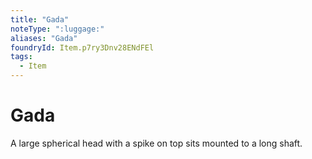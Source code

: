 ```yaml
---
title: "Gada"
noteType: ":luggage:"
aliases: "Gada"
foundryId: Item.p7ry3Dnv28ENdFEl
tags:
  - Item
---
```


# Gada

A large spherical head with a spike on top sits mounted to a long shaft.
